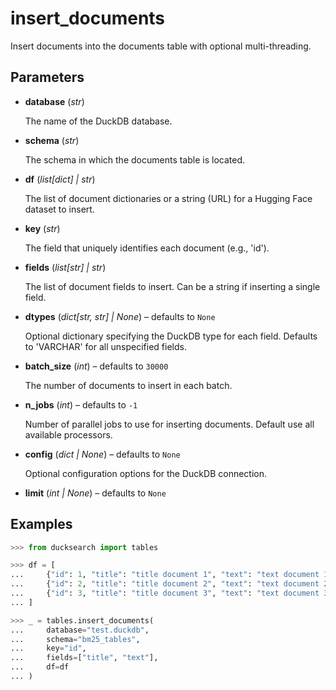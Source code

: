 # insert_documents

Insert documents into the documents table with optional multi-threading.



## Parameters

- **database** (*str*)

    The name of the DuckDB database.

- **schema** (*str*)

    The schema in which the documents table is located.

- **df** (*list[dict] | str*)

    The list of document dictionaries or a string (URL) for a Hugging Face dataset to insert.

- **key** (*str*)

    The field that uniquely identifies each document (e.g., 'id').

- **fields** (*list[str] | str*)

    The list of document fields to insert. Can be a string if inserting a single field.

- **dtypes** (*dict[str, str] | None*) – defaults to `None`

    Optional dictionary specifying the DuckDB type for each field. Defaults to 'VARCHAR' for all unspecified fields.

- **batch_size** (*int*) – defaults to `30000`

    The number of documents to insert in each batch.

- **n_jobs** (*int*) – defaults to `-1`

    Number of parallel jobs to use for inserting documents. Default use all available processors.

- **config** (*dict | None*) – defaults to `None`

    Optional configuration options for the DuckDB connection.

- **limit** (*int | None*) – defaults to `None`



## Examples

```python
>>> from ducksearch import tables

>>> df = [
...     {"id": 1, "title": "title document 1", "text": "text document 1"},
...     {"id": 2, "title": "title document 2", "text": "text document 2"},
...     {"id": 3, "title": "title document 3", "text": "text document 3"},
... ]

>>> _ = tables.insert_documents(
...     database="test.duckdb",
...     schema="bm25_tables",
...     key="id",
...     fields=["title", "text"],
...     df=df
... )
```

